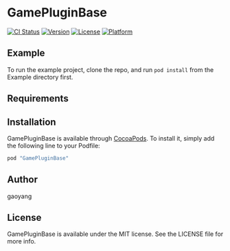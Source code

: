 # GamePluginBase

[![CI Status](http://img.shields.io/travis/gaoyang/GamePluginBase.svg?style=flat)](https://travis-ci.org/gaoyang/GamePluginBase)
[![Version](https://img.shields.io/cocoapods/v/GamePluginBase.svg?style=flat)](http://cocoapods.org/pods/GamePluginBase)
[![License](https://img.shields.io/cocoapods/l/GamePluginBase.svg?style=flat)](http://cocoapods.org/pods/GamePluginBase)
[![Platform](https://img.shields.io/cocoapods/p/GamePluginBase.svg?style=flat)](http://cocoapods.org/pods/GamePluginBase)

## Example

To run the example project, clone the repo, and run `pod install` from the Example directory first.

## Requirements

## Installation

GamePluginBase is available through [CocoaPods](http://cocoapods.org). To install
it, simply add the following line to your Podfile:

```ruby
pod "GamePluginBase"
```

## Author

gaoyang

## License

GamePluginBase is available under the MIT license. See the LICENSE file for more info.
